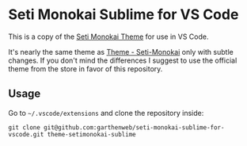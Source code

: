 # Seti Monokai Sublime for VS Code

This is a copy of the [Seti Monokai Theme](https://github.com/poucotm/Theme-SetiMonokai/blob/master/scheme/Seti%20Monokai.tmTheme) for use in VS Code.

It's nearly the same theme as [Theme - Seti-Monokai](https://marketplace.visualstudio.com/items?itemName=SmukkeKim.theme-setimonokai) only with subtle changes. If you don't mind the differences I suggest to use the official theme from the store in favor of this repository.

## Usage

Go to `~/.vscode/extensions` and clone the repository inside:

    git clone git@github.com:garthenweb/seti-monokai-sublime-for-vscode.git theme-setimonokai-sublime